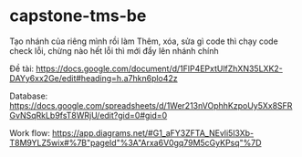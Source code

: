 # capstone-tms-be
Tạo nhánh của riêng mình rồi làm
Thêm, xóa, sửa gì code thì chạy code check lỗi, chừng nào hết lỗi thì mới đẩy lên nhánh chính

Đề tài: https://docs.google.com/document/d/1FlP4EPxtUlfZhXN35LXK2-DAYy6xx2Ge/edit#heading=h.a7hkn6plo42z

Database: https://docs.google.com/spreadsheets/d/1Wer213nVOphhKzpoUy5Xx8SFRGvNSqRkLb9fsT8WRjU/edit?gid=0#gid=0

Work flow: https://app.diagrams.net/#G1_aFY3ZFTA_NEvli5l3Xb-T8M9YLZ5wix#%7B"pageId"%3A"Arxa6V0gq79M5cGyKPsq"%7D
